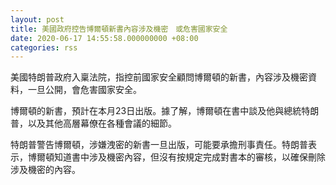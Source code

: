 ```yaml
---
layout: post
title: 美國政府控告博爾頓新書內容涉及機密　或危害國家安全
date: 2020-06-17 14:55:58.000000000 +08:00
categories: rss
---
```


美國特朗普政府入稟法院，指控前國家安全顧問博爾頓的新書，內容涉及機密資料，一旦公開，會危害國家安全。

博爾頓的新書，預計在本月23日出版。據了解，博爾頓在書中談及他與總統特朗普，以及其他高層幕僚在各種會議的細節。

特朗普警告博爾頓，涉嫌洩密的新書一旦出版，可能要承擔刑事責任。特朗普表示，博爾頓知道書中涉及機密內容，但沒有按規定完成對書本的審核，以確保刪除涉及機密的內容。
